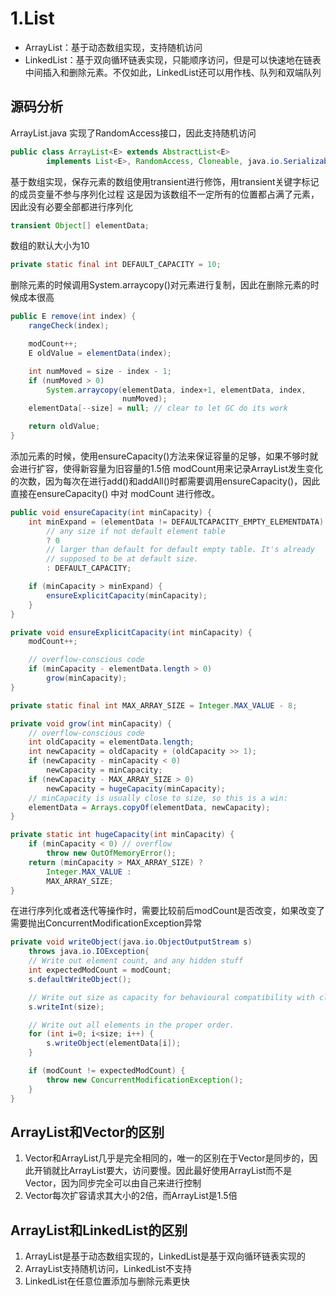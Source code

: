 # 1.List
- ArrayList：基于动态数组实现，支持随机访问
- LinkedList：基于双向循环链表实现，只能顺序访问，但是可以快速地在链表中间插入和删除元素。不仅如此，LinkedList还可以用作栈、队列和双端队列

## 源码分析
ArrayList.java
实现了RandomAccess接口，因此支持随机访问
```java
public class ArrayList<E> extends AbstractList<E>
        implements List<E>, RandomAccess, Cloneable, java.io.Serializable
```

基于数组实现，保存元素的数组使用transient进行修饰，用transient关键字标记的成员变量不参与序列化过程
这是因为该数组不一定所有的位置都占满了元素，因此没有必要全部都进行序列化
```java
transient Object[] elementData;
```

数组的默认大小为10
```java
private static final int DEFAULT_CAPACITY = 10;
```

删除元素的时候调用System.arraycopy()对元素进行复制，因此在删除元素的时候成本很高
```java
public E remove(int index) {
    rangeCheck(index);

    modCount++;
    E oldValue = elementData(index);

    int numMoved = size - index - 1;
    if (numMoved > 0)
        System.arraycopy(elementData, index+1, elementData, index,
                         numMoved);
    elementData[--size] = null; // clear to let GC do its work

    return oldValue;
}
```

添加元素的时候，使用ensureCapacity()方法来保证容量的足够，如果不够时就会进行扩容，使得新容量为旧容量的1.5倍
modCount用来记录ArrayList发生变化的次数，因为每次在进行add()和addAll()时都需要调用ensureCapacity()，因此直接在ensureCapacity() 中对 modCount 进行修改。
```java
public void ensureCapacity(int minCapacity) {
    int minExpand = (elementData != DEFAULTCAPACITY_EMPTY_ELEMENTDATA)
        // any size if not default element table
        ? 0
        // larger than default for default empty table. It's already
        // supposed to be at default size.
        : DEFAULT_CAPACITY;

    if (minCapacity > minExpand) {
        ensureExplicitCapacity(minCapacity);
    }
}

private void ensureExplicitCapacity(int minCapacity) {
    modCount++;

    // overflow-conscious code
    if (minCapacity - elementData.length > 0)
        grow(minCapacity);
}

private static final int MAX_ARRAY_SIZE = Integer.MAX_VALUE - 8;

private void grow(int minCapacity) {
    // overflow-conscious code
    int oldCapacity = elementData.length;
    int newCapacity = oldCapacity + (oldCapacity >> 1);
    if (newCapacity - minCapacity < 0)
        newCapacity = minCapacity;
    if (newCapacity - MAX_ARRAY_SIZE > 0)
        newCapacity = hugeCapacity(minCapacity);
    // minCapacity is usually close to size, so this is a win:
    elementData = Arrays.copyOf(elementData, newCapacity);
}

private static int hugeCapacity(int minCapacity) {
    if (minCapacity < 0) // overflow
        throw new OutOfMemoryError();
    return (minCapacity > MAX_ARRAY_SIZE) ?
        Integer.MAX_VALUE :
        MAX_ARRAY_SIZE;
}
```

在进行序列化或者迭代等操作时，需要比较前后modCount是否改变，如果改变了需要抛出ConcurrentModificationException异常
```java
private void writeObject(java.io.ObjectOutputStream s)
    throws java.io.IOException{
    // Write out element count, and any hidden stuff
    int expectedModCount = modCount;
    s.defaultWriteObject();

    // Write out size as capacity for behavioural compatibility with clone()
    s.writeInt(size);

    // Write out all elements in the proper order.
    for (int i=0; i<size; i++) {
        s.writeObject(elementData[i]);
    }

    if (modCount != expectedModCount) {
        throw new ConcurrentModificationException();
    }
}
```

## ArrayList和Vector的区别
1. Vector和ArrayList几乎是完全相同的，唯一的区别在于Vector是同步的，因此开销就比ArrayList要大，访问要慢。因此最好使用ArrayList而不是Vector，因为同步完全可以由自己来进行控制
2. Vector每次扩容请求其大小的2倍，而ArrayList是1.5倍

## ArrayList和LinkedList的区别
1. ArrayList是基于动态数组实现的，LinkedList是基于双向循环链表实现的
2. ArrayList支持随机访问，LinkedList不支持
3. LinkedList在任意位置添加与删除元素更快

